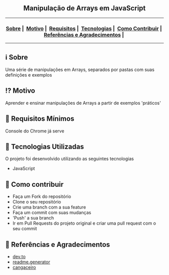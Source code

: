 <h2 align="center">Manipulação de Arrays em JavaScript</h2>

___




<h3 align="center">
  <a href="#information_source-sobre">Sobre</a>&nbsp;|&nbsp;
  <a href="#interrobang-motivo">Motivo</a>&nbsp;|&nbsp;
  <a href="#seedling-requisitos-mínimos">Requisitos</a>&nbsp;|&nbsp;
  <a href="#rocket-tecnologias-utilizadas">Tecnologias</a>&nbsp;|&nbsp;
  <a href="#link-como-contribuir">Como Contribuir</a>&nbsp;|&nbsp;
  <a href="#link-referências-e-agradecimentos">Referências e Agradecimentos</a>&nbsp;|&nbsp;
</h3>

___


## :information_source: Sobre

Uma série de manipulações em Arrays, separados por pastas com suas definições e exemplos

## :interrobang: Motivo

Aprender e ensinar manipulações de Arrays a partir de exemplos 'práticos'

## :seedling: Requisitos Mínimos

Console do Chrome já serve

## :rocket: Tecnologias Utilizadas 

O projeto foi desenvolvido utilizando as seguintes tecnologias

- JavaScript

## :link: Como contribuir 

- Faça um Fork do repositório
- Clone o seu repositório
- Crie uma branch com a sua feature
- Faça um commit com suas mudanças
- 'Push' a sua branch
- Ir em Pull Requests do projeto original e criar uma pull request com o seu commit

## :link: Referências e Agradecimentos

- [dev.to](https://dev.to/ibrahima92/15-must-know-javascript-array-methods-in-2020-1kd8) <br>
- [readme.generator](https://readme-maker.herokuapp.com/) <br>
- [cangaceiro](http://cangaceirojavascript.com.br/map-flatmap-entendendo-diferenca-na-pratica/) <br>